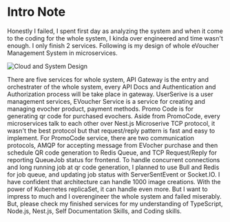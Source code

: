 # Intro Note

Honestly I failed, I spent first day as analyzing the system and when it come to the coding for the whole system, I kinda over engineered and time wasn't enough. I only finish 2 services. Following is my design of whole eVoucher Management System in microservices.

![Cloud and System Design](https://i.ibb.co/ZSjZJDF/Micro-Services-Flow-Cloud-and-Technologies-drawio.png)

There are five services for whole system, API Gateway is the entry and orchestrater of the whole system, every API Docs and Authentication and Authorization process will be take place in gateway. UserSerive is a user management services, EVoucher Service is a service for creating and managing evocher product, payment methods. Promo Code is for generating qr code for purchased evochers. Aside from PromoCode, every microservices talk to each other over Nest.js Microserive TCP protocol, it wasn't the best protocol but that request/reply pattern is fast and easy to implement. For PromoCode service, there are two communication protocols, AMQP for accepting message from EVocher purchase and then schedule QR code generation to Redis Queue, and TCP Request/Reply for reporting QueueJob status for frontend. To handle concurrent connections and long running job at qr code generation, I planned to use Bull and Redis for job queue, and updating job status with ServerSentEvent or Socket.IO. I have confident that architecture can handle 1000 image creations. With the power of Kubernetes replicaSet, it can handle even more. But I want to impress to much and I overengineer the whole system and failed miserably. But, please check my finished services for my understanding of TypeScript, Node.js, Nest.js, Self Documentation Skills, and Coding skills.

